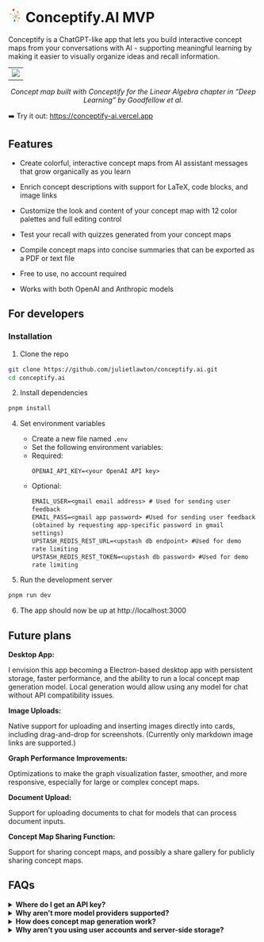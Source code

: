 # <img src="https://github.com/julietlawton/conceptify.ai/blob/ae13723033846ed6a7eff220a6d7dd22fceafc9a/public/appicon.png" alt="Conceptify Icon" width="28"/> Conceptify.AI MVP
Conceptify is a ChatGPT-like app that lets you build interactive concept maps from your conversations with AI - supporting meaningful learning by making it easier to visually organize ideas and recall information.

<table align="center"><tr><td>
    <img width="1000" src="https://github.com/user-attachments/assets/2066aef1-80cd-4d64-b45e-1dc98394c655"
 />
</td></tr></table>
<p align="center">
  <i>Concept map built with Conceptify for the Linear Algebra chapter in “Deep Learning” by Goodfellow et al.</i>
</p>

➡️ Try it out: https://conceptify-ai.vercel.app
  
## Features

- Create colorful, interactive concept maps from AI assistant messages that grow organically as you learn

- Enrich concept descriptions with support for LaTeX, code blocks, and image links

- Customize the look and content of your concept map with 12 color palettes and full editing control

- Test your recall with quizzes generated from your concept maps

- Compile concept maps into concise summaries that can be exported as a PDF or text file

- Free to use, no account required

- Works with both OpenAI and Anthropic models

## For developers
### Installation
1. Clone the repo
```bash
git clone https://github.com/julietlawton/conceptify.ai.git
cd conceptify.ai
```
2. Install dependencies
```bash
pnpm install
```
4. Set environment variables
   - Create a new file named `.env`
   - Set the following environment variables:
   - Required:
     ```env
     OPENAI_API_KEY=<your OpenAI API key>
     ```
   - Optional:
     ```env
     EMAIL_USER=<gmail email address> # Used for sending user feedback
     EMAIL_PASS=<gmail app password> #Used for sending user feedback (obtained by requesting app-specific password in gmail settings)
     UPSTASH_REDIS_REST_URL=<upstash db endpoint> #Used for demo rate limiting
     UPSTASH_REDIS_REST_TOKEN=<upstash db password> #Used for demo rate limiting
     ```

5. Run the development server
```bash
pnpm run dev
```
6. The app should now be up at http://localhost:3000

## Future plans
**Desktop App:** 

I envision this app becoming a Electron-based desktop app with persistent storage, faster performance, and the ability to run a local concept map generation model. Local generation would allow using any model for chat without API compatibility issues.

**Image Uploads:**

Native support for uploading and inserting images directly into cards, including drag-and-drop for screenshots. (Currently only markdown image links are supported.)

**Graph Performance Improvements:**

Optimizations to make the graph visualization faster, smoother, and more responsive, especially for large or complex concept maps.

**Document Upload:**
  
Support for uploading documents to chat for models that can process document inputs.

**Concept Map Sharing Function:**

Support for sharing concept maps, and possibly a share gallery for publicly sharing concept maps.

## FAQs
<details>
  <summary><strong>Where do I get an API key?</strong> </summary>
    <br>
    <p> You can get an API key from OpenAI at https://platform.openai.com or from Anthropic at https://console.anthropic.com. Both providers offer a pay-as-you go pricing. </p>
</details>

<details>  
  <summary><strong>Why aren't more model providers supported?</strong></summary>  
  <br>  
  <p>Currently, only OpenAI and Anthropic are supported due to inconsistent concept generation by other models. OpenAI is the recommended provider for this app, as Claude occasionally produces graphs that violate the object generation schema. I have not observed this issue with GPT-4o.</p>  
  <p>As this project evolves into a desktop app, I plan to integrate a custom model for graph generation that would run locally. This would allow you to use any model provider supported by the Vercel AI SDK for chat.</p>
</details>

<details>
  <summary><strong>How does concept map generation work?</strong></summary>
  <br>
  <p>
    Conceptify uses the <a href="https://sdk.vercel.ai/docs/reference/ai-sdk-core/generate-object">generateObject</a> API from the Vercel AI SDK, which allows you to define a structured object schema and pass it along with the prompt. The model is then constrained to return a response that matches this schema.
  </p>
  <p>
    For concept map generation, the app sends the assistant message along with the current concept map. The model is prompted to extract new concepts from the message and intelligently connect them to existing nodes in the concept map.
  </p>
</details>

<details>
  <summary><strong>Why aren’t you using user accounts and server-side storage?</strong></summary>
    <br>
    <p>
    To keep the app completely free to use and maintain, I chose not to support user accounts or server-side storage in the MVP. Instead, all data is stored locally in your browser. There is a minimal backend for demo rate-limiting, but it's small enough to stay within free usage tiers.  
    <br><br>
    In the future, I plan to turn the app into a standalone desktop app with persistent local storage — eliminating the need for accounts or cloud backend.
    </p>
</details>

